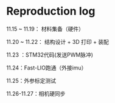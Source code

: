 # Reproduction log
11.15 ~ 11.19： 材料集备（硬件）

11.20 ~ 11.22： 结构设计 + 3D 打印 + 装配

11.23 ：STM32代码(发送PWM脉冲)

11.24：Fast-LIO跑通（外接imu）

11.25：外参标定测试

11.26-11.27：相机硬同步

